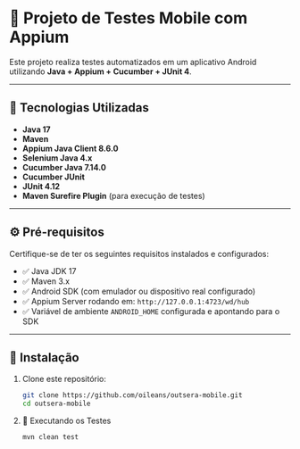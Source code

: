 # 📱 Projeto de Testes Mobile com Appium

Este projeto realiza testes automatizados em um aplicativo Android utilizando **Java + Appium + Cucumber + JUnit 4**.

---

## 🚀 Tecnologias Utilizadas

- **Java 17**
- **Maven**
- **Appium Java Client 8.6.0**
- **Selenium Java 4.x**
- **Cucumber Java 7.14.0**
- **Cucumber JUnit**
- **JUnit 4.12**
- **Maven Surefire Plugin** (para execução de testes)

---

## ⚙️ Pré-requisitos

Certifique-se de ter os seguintes requisitos instalados e configurados:

- ✅ Java JDK 17
- ✅ Maven 3.x
- ✅ Android SDK (com emulador ou dispositivo real configurado)
- ✅ Appium Server rodando em: `http://127.0.0.1:4723/wd/hub`
- ✅ Variável de ambiente `ANDROID_HOME` configurada e apontando para o SDK

---

## 🔧 Instalação

1. Clone este repositório:
   ```bash
   git clone https://github.com/oileans/outsera-mobile.git
   cd outsera-mobile

1. 🏃 Executando os Testes
   ```bash
   mvn clean test

